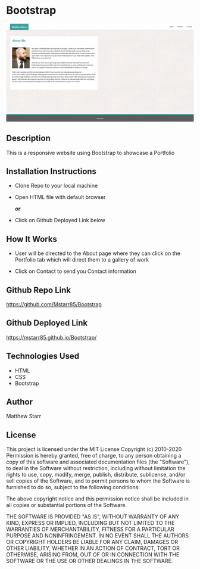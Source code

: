 


# Bootstrap
![ScreenShot](./assets/images/screenshot.jpg)
## Description

This is a responsive website using Bootstrap to showcase a Portfolio

## Installation Instructions 

 * Clone Repo to your local machine
 
 * Open HTML file with default browser
 
    _**or**_
               
 * Click on Github Deployed Link below

## How It Works

 * User will be directed to the About page where they can click  on the Portfolio tab which will direct them to a gallery of work 
 
 * Click on Contact to send you Contact information

## Github Repo Link

https://github.com/Mstarr85/Bootstrap

## Github Deployed Link

https://mstarr85.github.io/Bootstrap/
 

## Technologies Used

 * HTML
 * CSS
 * Bootstrap

## Author

Matthew Starr

## License

This project is licensed under the MIT License Copyright (c) 2010-2020 Permission is hereby granted, free of charge, to any person obtaining a copy of this software and associated documentation files (the "Software"), to deal in the Software without restriction, including without limitation the rights to use, copy, modify, merge, publish, distribute, sublicense, and/or sell copies of the Software, and to permit persons to whom the Software is furnished to do so, subject to the following conditions:

The above copyright notice and this permission notice shall be included in all copies or substantial portions of the Software.

THE SOFTWARE IS PROVIDED "AS IS", WITHOUT WARRANTY OF ANY KIND, EXPRESS OR IMPLIED, INCLUDING BUT NOT LIMITED TO THE WARRANTIES OF MERCHANTABILITY, FITNESS FOR A PARTICULAR PURPOSE AND NONINFRINGEMENT. IN NO EVENT SHALL THE AUTHORS OR COPYRIGHT HOLDERS BE LIABLE FOR ANY CLAIM, DAMAGES OR OTHER LIABILITY, WHETHER IN AN ACTION OF CONTRACT, TORT OR OTHERWISE, ARISING FROM, OUT OF OR IN CONNECTION WITH THE SOFTWARE OR THE USE OR OTHER DEALINGS IN THE SOFTWARE.


